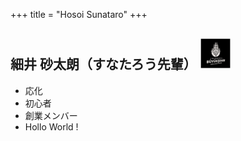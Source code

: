 +++
title = "Hosoi Sunataro"
+++

## 細井 砂太朗（すなたろう先輩） <img src="/image/member/istanbul_0.jpg" width="50" height="50" />
- 応化
- 初心者
- 創業メンバー
- Hollo World !
